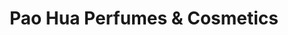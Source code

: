 ---
title: "Pao Hua Perfumes & Cosmetics"
url: /los-angeles/pao-hua-perfumes-und-cosmetics/
shop: Kosmetik
---